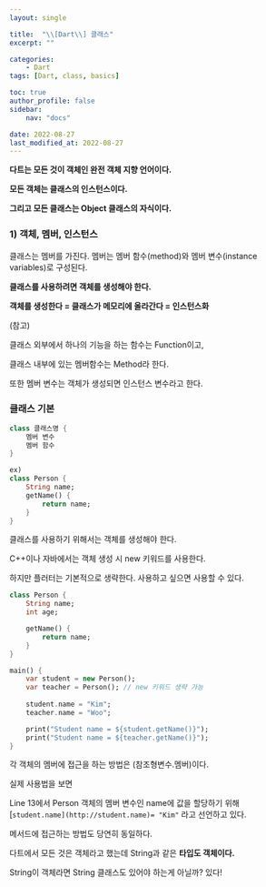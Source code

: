 ```yaml
---
layout: single

title:  "\\[Dart\\] 클래스"
excerpt: ""

categories: 
    - Dart
tags: [Dart, class, basics]

toc: true
author_profile: false
sidebar:
    nav: "docs"

date: 2022-08-27
last_modified_at: 2022-08-27
---
```


**다트는 모든 것이 객체인 완전 객체 지향 언어이다.** 

**모든 객체는 클래스의 인스턴스이다.** 

**그리고 모든 클래스는 Object 클래스의 자식이다.**

### 1) 객체, 멤버, 인스턴스

클래스는 멤버를 가진다. 멤버는 멤버 함수(method)와 멤버 변수(instance variables)로 구성된다.

**클래스를 사용하려면 객체를 생성해야 한다.** 

**객체를 생성한다 = 클래스가 메모리에 올라간다 = 인스턴스화**

(참고) 

클래스 외부에서 하나의 기능을 하는 함수는 Function이고, 

클래스 내부에 있는 멤버함수는 Method라 한다.

또한 멤버 변수는 객체가 생성되면 인스턴스 변수라고 한다.

### 클래스 기본

```dart
class 클래스명 {
	멤버 변수
	멤버 함수
}

ex)
class Person {
	String name;
	getName() {
		return name;
	}
}
```

클래스를 사용하기 위해서는 객체를 생성해야 한다.

C++이나 자바에서는 객체 생성 시 new 키워드를 사용한다. 

하지만 플러터는 기본적으로 생략한다. 사용하고 싶으면 사용할 수 있다.

```dart
class Person {
	String name;
	int age;

	getName() {
		return name;
	}
}

main() {
	var student = new Person(); 
	var teacher = Person(); // new 키워드 생략 가능
	
	student.name = "Kim";
	teacher.name = "Woo";

	print("Student name = ${student.getName()}");
	print("Student name = ${teacher.getName()}");	
}
```

각 객체의 멤버에 접근을 하는 방법은 (참조형변수.멤버)이다.

실제 사용법을 보면

Line 13에서 Person 객체의 멤버 변수인 name에 값을 할당하기 위해 
[`student.name](http://student.name)= "Kim"`  라고 선언하고 있다.

메서드에 접근하는 방법도 당연히 동일하다.

다트에서 모든 것은 객체라고 했는데 String과 같은 **타입도 객체이다.** 

String이 객체라면 String 클래스도 있어야 하는게 아닐까? 있다!